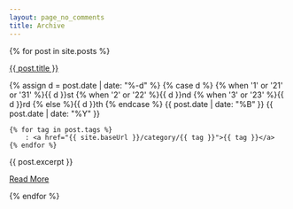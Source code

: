 ```yaml
---
layout: page_no_comments
title: Archive
---
```


{% for post in site.posts %}
  <p class="blog-post-title"><a href="{{ post.url }}">{{ post.title }}</a></p>
  <p class="blog-post-info">
    {% assign d = post.date | date: "%-d"  %}
    {% case d %}
      {% when '1' or '21' or '31' %}{{ d }}st
      {% when '2' or '22' %}{{ d }}nd
      {% when '3' or '23' %}{{ d }}rd
      {% else %}{{ d }}th
      {% endcase %}
    {{ post.date | date: "%B" }}
    {{ post.date | date: "%Y" }}

    {% for tag in post.tags %}
        : <a href="{{ site.baseUrl }}/category/{{ tag }}">{{ tag }}</a>
    {% endfor %}
  </p>
  <div class="blog-post-excerpt">
    {{ post.excerpt }}
  </div>
  <p class="blog-post-readmore">
    <a href="{{ post.url }}">Read More</a>
  </p>
{% endfor %}
